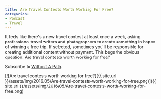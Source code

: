 ```yaml
---
title: Are Travel Contests Worth Working For Free?
categories:
- Podcast
- Travel
---
```


It feels like there's a new travel contest at least once a week, asking professional travel writers and photographers to create something in hopes of winning a free trip. If selected, sometimes you'll be responsible for creating additional content without payment. This begs the obvious question: Are travel contests worth working for free?

Subscribe to [Without A Path](https://itunes.apple.com/us/podcast/without-a-path/id1037475413?l=es&mt=2).<!-- more -->

[![Are travel contests worth working for free?]({{ site.url }}/assets/img/2016/05/Are-travel-contests-worth-working-for-free.png)]({{ site.url }}/assets/img/2016/05/Are-travel-contests-worth-working-for-free.png)
